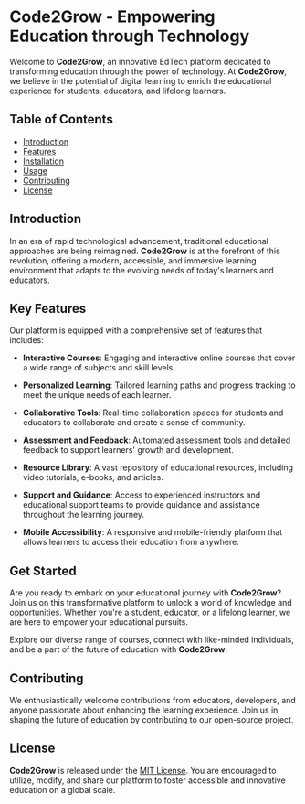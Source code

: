# Code2Grow - Empowering Education through Technology

Welcome to **Code2Grow**, an innovative EdTech platform dedicated to transforming education through the power of technology. At **Code2Grow**, we believe in the potential of digital learning to enrich the educational experience for students, educators, and lifelong learners.

## Table of Contents

- [Introduction](#introduction)
- [Features](#features)
- [Installation](#installation)
- [Usage](#usage)
- [Contributing](#contributing)
- [License](#license)

## Introduction

In an era of rapid technological advancement, traditional educational approaches are being reimagined. **Code2Grow** is at the forefront of this revolution, offering a modern, accessible, and immersive learning environment that adapts to the evolving needs of today's learners and educators.

## Key Features

Our platform is equipped with a comprehensive set of features that includes:

- **Interactive Courses**: Engaging and interactive online courses that cover a wide range of subjects and skill levels.

- **Personalized Learning**: Tailored learning paths and progress tracking to meet the unique needs of each learner.

- **Collaborative Tools**: Real-time collaboration spaces for students and educators to collaborate and create a sense of community.

- **Assessment and Feedback**: Automated assessment tools and detailed feedback to support learners' growth and development.

- **Resource Library**: A vast repository of educational resources, including video tutorials, e-books, and articles.

- **Support and Guidance**: Access to experienced instructors and educational support teams to provide guidance and assistance throughout the learning journey.

- **Mobile Accessibility**: A responsive and mobile-friendly platform that allows learners to access their education from anywhere.

## Get Started

Are you ready to embark on your educational journey with **Code2Grow**? Join us on this transformative platform to unlock a world of knowledge and opportunities. Whether you're a student, educator, or a lifelong learner, we are here to empower your educational pursuits.

Explore our diverse range of courses, connect with like-minded individuals, and be a part of the future of education with **Code2Grow**.

## Contributing

We enthusiastically welcome contributions from educators, developers, and anyone passionate about enhancing the learning experience. Join us in shaping the future of education by contributing to our open-source project.

## License

**Code2Grow** is released under the [MIT License](https://opensource.org/licenses/MIT). You are encouraged to utilize, modify, and share our platform to foster accessible and innovative education on a global scale.
